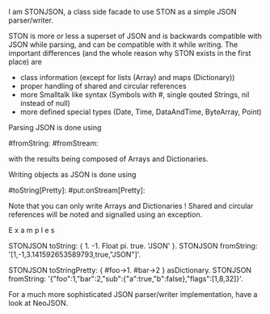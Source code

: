 I am STONJSON, a class side facade to use STON as a simple JSON parser/writer.

STON is more or less a superset of JSON and is backwards compatible with JSON while parsing, and can be compatible with it while writing. The important differences (and the whole reason why STON exists in the first place) are 

  - class information (except for lists (Array) and maps (Dictionary))
  - proper handling of shared and circular references
  - more Smalltalk like syntax (Symbols with #, single qouted Strings, nil instead of null)
  - more defined special types (Date, Time, DataAndTime, ByteArray, Point)

Parsing JSON is done using

  #fromString:
  #fromStream: 

with the results being composed of Arrays and Dictionaries.

Writing objects as JSON is done using

  #toString[Pretty]:
  #put:onStream[Pretty]:

Note that you can only write Arrays and Dictionaries ! Shared and circular references will be noted and signalled using an exception.

E x a m p l e s

  STONJSON toString: { 1. -1. Float pi. true. 'JSON' }.
  STONJSON fromString: '[1,-1,3.141592653589793,true,"JSON"]'.

  STONJSON toStringPretty: { #foo->1. #bar->2 } asDictionary.
  STONJSON fromString: '{"foo":1,"bar":2,"sub":{"a":true,"b":false},"flags":[1,8,32]}'.
 
For a much more sophisticated JSON parser/writer implementation, have a look at NeoJSON.